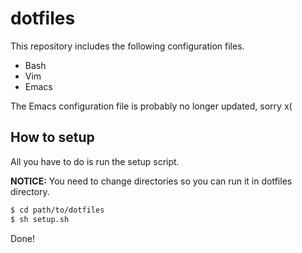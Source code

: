 # dotfiles
This repository includes the following configuration files.

* Bash
* Vim
* Emacs

The Emacs configuration file is probably no longer updated, sorry x(

## How to setup
All you have to do is run the setup script.

**NOTICE:** You need to change directories so you can run it in dotfiles directory.

```bash
$ cd path/to/dotfiles
$ sh setup.sh
```

Done!
